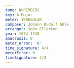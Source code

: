 ```yaml
---
tune: NUREMBERG
key: A Major
meter: IRREGULAR
composer: Johann Rudolf Ahle
arranger: John Ellerton
year: 1674-1748
anacrusis: 0
meter_error: '0'
time_signature: 4/4
meterError: 0
timeSignature: 4/4
---
```

